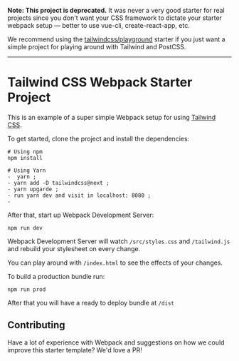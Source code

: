 **Note: This project is deprecated.** It was never a very good starter for real projects since you don't want your CSS framework to dictate your starter webpack setup — better to use vue-cli, create-react-app, etc.

We recommend using the [tailwindcss/playground](https://github.com/tailwindcss/playground) starter if you just want a simple project for playing around with Tailwind and PostCSS.

---

# Tailwind CSS Webpack Starter Project

This is an example of a super simple Webpack setup for using [Tailwind CSS](https://tailwindcss.com).

To get started, clone the project and install the dependencies:

```
# Using npm
npm install

# Using Yarn
-  yarn ;
- yarn add -D tailwindcss@next ;
- yarn upgarde ;
- run yarn dev and visit in localhost: 8080 ;
- 
```

After that, start up Webpack Development Server:

```
npm run dev
```

Webpack Development Server will watch `/src/styles.css` and `/tailwind.js` and rebuild your stylesheet on every change.

You can play around with `/index.html` to see the effects of your changes.

To build a production bundle run:

```
npm run prod
```

After that you will have a ready to deploy bundle at `/dist`

## Contributing

Have a lot of experience with Webpack and suggestions on how we could improve this starter template? We'd love a PR!
